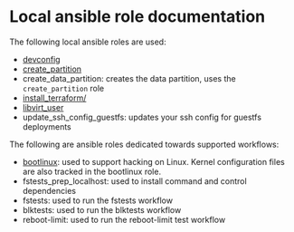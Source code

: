 # Local ansible role documentation

The following local ansible roles are used:

  * [devconfig](./playbooks/roles/devconfig/README.md)
  * [create_partition](./playbooks/roles/create_partition/README.md)
  * create_data_partition: creates the data partition, uses the `create_partition` role
  * [install_terraform/](./playbooks/roles/install_terraform/README.md)
  * [libvirt_user](./playbooks/roles/libvirt_user/README.md)
  * update_ssh_config_guestfs: updates your ssh config for guestfs deployments

The following are ansible roles dedicated towards supported workflows:

  * [bootlinux](./playbooks/roles/bootlinux/README.md): used to support hacking
    on Linux. Kernel configuration files are also tracked in the bootlinux role.
  * fstests_prep_localhost: used to install command and control dependencies
  * fstests: used to run the fstests workflow
  * blktests: used to run the blktests workflow
  * reboot-limit: used to run the reboot-limit test workflow

